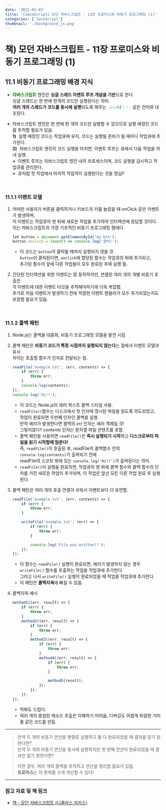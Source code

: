 ```yaml
---
date: '2021-02-03'
title: '[JavaScript] 모던 자바스크립트 - 11장 프로미스와 비동기 프로그래밍 (1)'
categories: ['JavaScript']
thumbnail: './background_js.png'
---
```


# 책) 모던 자바스크립트 - 11장 프로미스와 비동기 프로그래밍 (1)

## **11.1** 비동기 프로그래밍 배경 지식

-   <span style="color: green; font-weight: bold;">자바스크립트</span> 엔진은 **싱글 스레드 이벤트 루프 개념을 기반**으로 한다.  
     싱글 스레드는 한 번에 한개의 코드만 실행된다는 의미.  
     **여러 개의 스레드가 코드를 동시에 실행**되도록 해주는 <span style="color: skyblue;">Java</span>나 <span style="color: skyblue;">C++</span> 같은 언어와 대조된다.

-   자바스크립트 엔진은 한 번에 한 개의 코드만 실행할 수 있으므로 실행 예정인 코드를 추적할 필요가 있음.  
     **1)**&nbsp; 실행 예정인 코드는 작업큐에 유지, 코드는 실행될 준비가 될 때마다 작업큐에 추가된다.  
     **2)**&nbsp; 자바스크립트 엔진이 코드 실행을 마치면, 이벤트 루프는 큐에서 다음 작업을 꺼내 실행.  
     **+**&nbsp; 이벤트 루프는 자바스크립트 엔진 내의 프로세스이며, 코드 실행을 감시하고 작업큐를 관리한다.  
     **+**&nbsp; 큐처럼 첫 작업에서 마지막 작업까지 실행된다는 것을 명심!!

</br>

### **11.1.1** 이벤트 모델

1.  어떠한 사용자가 버튼을 클릭하거나 키보드의 키를 눌렀을 때 onClick 같은 이벤트가 발생하며,  
    이 이벤트는 작업큐의 맨 뒤에 새로운 작업을 추가하여 인터랙션에 응답할 것이다.  
    이는 자바스크립트의 가장 기초적인 비동기 프로그래밍 형태다.

    ```js
    let button = document.getElementById('my-btn');
    button.onclick = (event) => console.log('클릭!');
    ```

    -   이 코드는 `button`이 클릭될 때까지 실행되지 않을 것.  
        `button`이 클릭된다면, `onclick`에 할당된 함수는 작업큐의 뒤에 추가되고,  
        추가된 함수의 앞에 다른 작업들이 모두 완료된 후에 실행 됨.

2.  간단한 인터렉션을 위한 이벤트는 잘 동작하지만, 연결된 여러 개의 개별 비동기 호출은  
    각 이벤트에 대한 이벤트 타깃을 추적해야하기에 더욱 복잡함.  
    추가로 처음 이벤트가 발생하기 전에 적절한 이벤트 핸들러가 모두 추가되었는지도 보장할 필요가 있음.

<br/>

### **11.1.2** 콜백 패턴

1. Node.js는 콜백을 대중화, 비동기 프로그래밍 모델을 발전 시킴
2. 콜백 패턴은 **비동기 코드가 특정 시점까지 실행되지 않는다**는 점에서 이벤트 모델과 유사  
   차이는 호출할 함수가 인자로 전달되는 점.
    ```js
    readFile('exemple.txt', (err, contents) => {
        if (err) {
            throw err;
        }
        console.log(contents);
    });
    console.log('Hi!!');
    ```
    - 이 코드는 Node.js의 에러 퍼스트 콜백 스타일 사용.
    - `readFile()`함수는 디스크에서 첫 인자에 명시된 파일을 읽도록 의도되었고,  
       작업이 완료되면 두번째 인자인 콜백을 실행.  
       만약 에러가 발생한다면 콜백의 _err_ 인자는 에러 객체일 것!  
       그렇지않다? _contents_ 인자는 문자열 파일 콘텐츠를 포함.
    - 콜백 패턴을 사용하면 `readFile()`은 **즉시 실행되기 시작**하고 **디스크로부터 파일을 읽기 시작할때 멈춘다!**  
       즉, `readFile()`이 호출된 후, readFile의 콜백함수 안의 `console.log(contents)`가 출력되기 전에  
       readFile의 스코프 밖에 있는 `console.log('Hi!!')`가 출력된다는 의미.
    - `readFile()`이 실행을 완료하면, 작업큐의 맨 뒤에 콜백 함수와 콜백 함수의 인자를 가진 새로운 작업이 추가되며,
      이 작업은 앞선 모든 다른 작업 완료 후 실행된다.
3. 콜백 패턴은 여러 개의 호출 연결이 쉬워서 이벤트보다 더 유연함.

    ```js
    readFile('exemple.txt', (err, contents) => {
        if (err) {
            throw err;
        }

        writeFile('exemple.txt', (err) => {
            if (err) {
                throw err;
            }

            console.log('File was written!!');
        });
    });
    ```

    - 이 함수는 `readFile()` 실행이 완료되면, 에러가 발생하지 않는 경우 `writeFile()` 함수를 호출하는 작업을 작업큐에 추가한다.  
       그러고 나서 `writeFile()` 실행이 완료되었을 때 작업을 작업큐에 추가한다.
    - 이 패턴은 **콜백지옥**에 빠질 수 있음.

4. 콜백지옥 예시

    ```js
    method1((err, result) => {
        if (err) {
            throw err;
        }
        method2((err, result) => {
            if (err) {
                throw err;
            }
            method3((err, result) => {
                if (err) {
                    throw err;
                }
                method4((err, result) => {
                    if (err) {
                        throw err;
                    }

                    method5(result);
                });
            });
        });
    });
    ```

    - 딱봐도 드럽다.
    - 여러 개의 중첩된 메소드 호출은 이해하기 어려움, 디버깅도 어렵게 뒤얽힌 거미줄 같은 코드를 만듬.

<hr/>

> 만약 두 개의 비동기 연산을 병렬로 실행하고 둘 다 완료되었을 때 결과를 알기 원한다면?  
> 만약 두 개의 비동기 연산을 동시에 실행하지만 첫 번째 연산이 완료되었을 때 결과만 알기 원한다면?
>
> 이런 경우, 여러 개의 콜백을 추적하고 연산을 정리할 필요가 있음.  
> **프로미스**는 이 문제를 크게 개선할 수 있다!

---

### **참고 자료 및 책 링크**

-   [책 - 모던 자바스크립트 (니콜라스 자카스)](http://www.yes24.com/Product/Goods/56029935)

